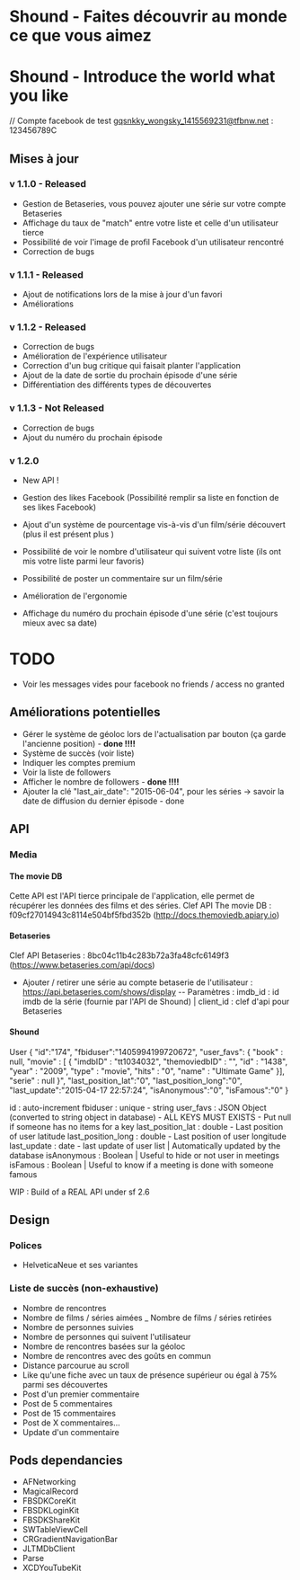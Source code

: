 Shound - Faites découvrir au monde ce que vous aimez
========
Shound - Introduce the world what you like
========

// Compte facebook de test
gqsnkky_wongsky_1415569231@tfbnw.net : 123456789C

## Mises à jour

### v 1.1.0 - Released

- Gestion de Betaseries, vous pouvez ajouter une série sur votre compte Betaseries
- Affichage du taux de "match" entre votre liste et celle d'un utilisateur tierce
- Possibilité de voir l'image de profil Facebook d'un utilisateur rencontré
- Correction de bugs

### v 1.1.1 - Released

- Ajout de notifications lors de la mise à jour d'un favori
- Améliorations

### v 1.1.2 - Released

- Correction de bugs
- Amélioration de l'expérience utilisateur
- Correction d'un bug critique qui faisait planter l'application
- Ajout de la date de sortie du prochain épisode d'une série
- Différentiation des différents types de découvertes

### v 1.1.3 - Not Released

- Correction de bugs
- Ajout du numéro du prochain épisode

### v 1.2.0

- New API !

- Gestion des likes Facebook (Possibilité remplir sa liste en fonction de ses likes Facebook)
- Ajout d'un système de pourcentage vis-à-vis d'un film/série découvert (plus il est présent plus )
- Possibilité de voir le nombre d'utilisateur qui suivent votre liste (ils ont mis votre liste parmi leur favoris)
- Possibilité de poster un commentaire sur un film/série
- Amélioration de l'ergonomie
- Affichage du numéro du prochain épisode d'une série (c'est toujours mieux avec sa date)

# TODO
- Voir les messages vides pour facebook no friends / access no granted

## Améliorations potentielles
- Gérer le système de géoloc lors de l'actualisation par bouton (ça garde l'ancienne position) - **done !!!!**
- Système de succès (voir liste) 
- Indiquer les comptes premium
- Voir la liste de followers
- Afficher le nombre de followers - **done !!!!**
- Ajouter la clé "last_air_date": "2015-06-04", pour les séries -> savoir la date de diffusion du dernier épisode - done

## API

### Media

#### The movie DB
Cette API est l'API tierce principale de l'application, elle permet de récupérer les données des films et des séries.
Clef API The movie DB : f09cf27014943c8114e504bf5fbd352b (http://docs.themoviedb.apiary.io)

#### Betaseries
Clef API Betaseries : 8bc04c11b4c283b72a3fa48cfc6149f3 (https://www.betaseries.com/api/docs)
- Ajouter / retirer une série au compte betaserie de l'utilisateur : https://api.betaseries.com/shows/display
-- Paramètres : imdb_id : id imdb de la série (fournie par l'API de Shound) | client_id : clef d'api pour Betaseries

#### Shound
User
{
    "id":"174",
    "fbiduser":"1405994199720672",
    "user_favs":
                {
                    "book" : null, 
                    "movie" : [
                        {
                            "imdbID" : "tt1034032",
                            "themoviedbID" : "", 
                            "id" : "1438",
                            "year" : "2009",
                            "type" : "movie",
                            "hits" : "0",
                            "name" : "Ultimate Game"
                        }],
                    "serie" : null
                }",
    "last_position_lat":"0",
    "last_position_long":"0",
    "last_update":"2015-04-17 22:57:24",
    "isAnonymous":"0",
    "isFamous":"0"
}

id : auto-increment
fbiduser : unique - string
user_favs : JSON Object (converted to string object in database) - ALL KEYS MUST EXISTS - Put null if someone has no items for a key
last_position_lat : double - Last position of user latitude
last_position_long : double - Last position of user longitude
last_update : date - last update of user list | Automatically updated by the database
isAnonymous : Boolean | Useful to hide or not user in meetings
isFamous : Boolean | Useful to know if a meeting is done with someone famous

WIP : Build of a REAL API under sf 2.6


## Design 
### Polices 
- HelveticaNeue et ses variantes



### Liste de succès (non-exhaustive)
- Nombre de rencontres
- Nombre de films / séries aimées
_ Nombre de films / séries retirées
- Nombre de personnes suivies
- Nombre de personnes qui suivent l'utilisateur
- Nombre de rencontres basées sur la géoloc
- Nombre de rencontres avec des goûts en commun
- Distance parcourue au scroll
- Like qu'une fiche avec un taux de présence supérieur ou égal à 75% parmi ses découvertes
- Post d'un premier commentaire
- Post de 5 commentaires
- Post de 15 commentaires
- Post de X commentaires...
- Update d'un commentaire

## Pods dependancies

- AFNetworking
- MagicalRecord
- FBSDKCoreKit
- FBSDKLoginKit
- FBSDKShareKit
- SWTableViewCell
- CRGradientNavigationBar
- JLTMDbClient 
- Parse
- XCDYouTubeKit